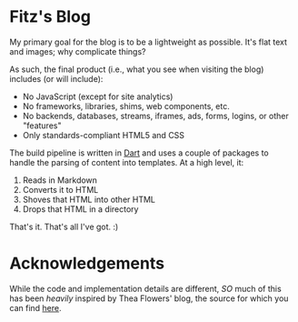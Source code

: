 # Fitz's Blog
My primary goal for the blog is to be a lightweight as possible. It's flat text and images; why complicate things?

As such, the final product (i.e., what you see when visiting the blog) includes (or will include):
* No JavaScript (except for site analytics)
* No frameworks, libraries, shims, web components, etc.
* No backends, databases, streams, iframes, ads, forms, logins, or other "features"
* Only standards-compliant HTML5 and CSS

The build pipeline is written in [Dart](https://dart.dev) and uses a couple of packages to handle the parsing of content into templates. At a high level, it:

1. Reads in Markdown
1. Converts it to HTML
1. Shoves that HTML into other HTML
1. Drops that HTML in a directory

That's it. That's all I've got. :)

# Acknowledgements
While the code and implementation details are different, *SO* much of this has been _heavily_ inspired by Thea Flowers' blog, the source for which you can find [here](https://github.com/theacodes/blog.thea.codes).